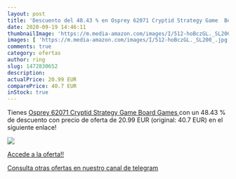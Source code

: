 ```yaml
---
layout: post
title: 'Descuento del 48.43 % en Osprey 62071 Cryptid Strategy Game  Boar'
date: 2020-09-19 14:46:11
thumbnailImage: 'https://m.media-amazon.com/images/I/512-hoBczGL._SL200_.jpg'
images: [ 'https://m.media-amazon.com/images/I/512-hoBczGL._SL200_.jpg' ]
comments: true
category: ofertas
author: ring
slug: 1472830652
description:
actualPrice: 20.99 EUR
comparePrice: 40.7 EUR
inStock: true
---
```


Tienes [Osprey 62071 Cryptid Strategy Game  Board Games ](https://www.amazon.com/dp/1472830652/?tag=redken08-20) con un 48.43 % de descuento con precio de oferta de 20.99 EUR (original: 40.7 EUR) en el siguiente enlace!

[![](https://m.media-amazon.com/images/I/512-hoBczGL._SL200_.jpg)](https://www.amazon.com/dp/1472830652/?tag=redken08-20)

[Accede a la oferta!!](https://www.amazon.com/dp/1472830652/?tag=redken08-20)

[Consulta otras ofertas en nuestro canal de telegram](https://t.me/s/ofertas25)
